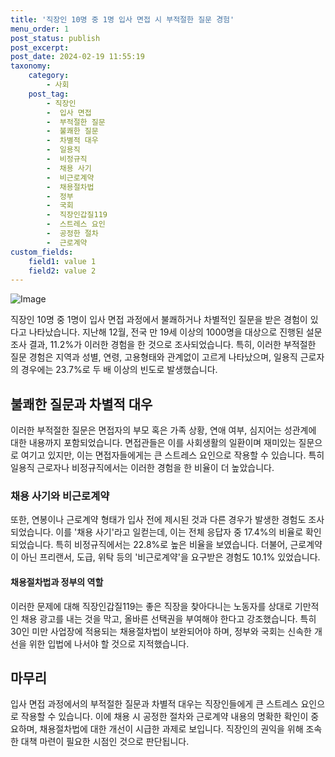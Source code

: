 ```yaml
---
title: '직장인 10명 중 1명 입사 면접 시 부적절한 질문 경험'
menu_order: 1
post_status: publish
post_excerpt: 
post_date: 2024-02-19 11:55:19
taxonomy:
    category:
        - 사회
    post_tag:
        - 직장인
        -  입사 면접
        -  부적절한 질문
        -  불쾌한 질문
        -  차별적 대우
        -  일용직
        -  비정규직
        -  채용 사기
        -  비근로계약
        -  채용절차법
        -  정부
        -  국회
        -  직장인갑질119
        -  스트레스 요인
        -  공정한 절차
        -  근로계약
custom_fields:
    field1: value 1
    field2: value 2
---
```


![Image](https://imgnews.pstatic.net/image/009/2024/02/13/0005257529_001_20240213074901008.png?type=w647)

직장인 10명 중 1명이 입사 면접 과정에서 불쾌하거나 차별적인 질문을 받은 경험이 있다고 나타났습니다. 지난해 12월, 전국 만 19세 이상의 1000명을 대상으로 진행된 설문조사 결과, 11.2%가 이러한 경험을 한 것으로 조사되었습니다. 특히, 이러한 부적절한 질문 경험은 지역과 성별, 연령, 고용형태와 관계없이 고르게 나타났으며, 일용직 근로자의 경우에는 23.7%로 두 배 이상의 빈도로 발생했습니다.
## 불쾌한 질문과 차별적 대우
이러한 부적절한 질문은 면접자의 부모 혹은 가족 상황, 연애 여부, 심지어는 성관계에 대한 내용까지 포함되었습니다. 면접관들은 이를 사회생활의 일환이며 재미있는 질문으로 여기고 있지만, 이는 면접자들에게는 큰 스트레스 요인으로 작용할 수 있습니다. 특히 일용직 근로자나 비정규직에서는 이러한 경험을 한 비율이 더 높았습니다.
### 채용 사기와 비근로계약
또한, 연봉이나 근로계약 형태가 입사 전에 제시된 것과 다른 경우가 발생한 경험도 조사되었습니다. 이를 '채용 사기'라고 일컫는데, 이는 전체 응답자 중 17.4%의 비율로 확인되었습니다. 특히 비정규직에서는 22.8%로 높은 비율을 보였습니다. 더불어, 근로계약이 아닌 프리랜서, 도급, 위탁 등의 '비근로계약'을 요구받은 경험도 10.1% 있었습니다.
#### 채용절차법과 정부의 역할
이러한 문제에 대해 직장인갑질119는 좋은 직장을 찾아다니는 노동자를 상대로 기만적인 채용 광고를 내는 것을 막고, 올바른 선택권을 부여해야 한다고 강조했습니다. 특히 30인 미만 사업장에 적용되는 채용절차법이 보완되어야 하며, 정부와 국회는 신속한 개선을 위한 입법에 나서야 할 것으로 지적했습니다.
## 마무리
입사 면접 과정에서의 부적절한 질문과 차별적 대우는 직장인들에게 큰 스트레스 요인으로 작용할 수 있습니다. 이에 채용 시 공정한 절차와 근로계약 내용의 명확한 확인이 중요하며, 채용절차법에 대한 개선이 시급한 과제로 보입니다. 직장인의 권익을 위해 조속한 대책 마련이 필요한 시점인 것으로 판단됩니다.
